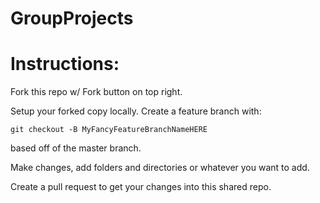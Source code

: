 # GroupProjects

# Instructions:
Fork this repo w/ Fork button on top right.

Setup your forked copy locally.
Create a feature branch with:
```
git checkout -B MyFancyFeatureBranchNameHERE
```
based off of the master branch.

Make changes, add folders and directories or whatever you want to add.

Create a pull request to get your changes into this shared repo. 
